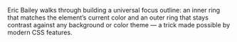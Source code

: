 Eric Bailey walks through building a universal focus outline: an inner ring that matches the element’s current color and an outer ring that stays contrast against any background or color theme — a trick made possible by modern CSS features.
